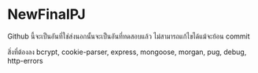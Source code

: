 # NewFinalPJ

Github นี้จะเป็นอันที่ใช่ส่งนอกนั้นจะเป็นอันที่ทดสอบแล้ว ไม่สามารถแก้ไขได้แม้จะย้อน commit

สิ่งที่ต้องลง bcrypt, cookie-parser, express, mongoose, morgan, pug, debug, http-errors
